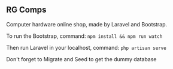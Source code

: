 ## RG Comps
Computer hardware online shop, made by Laravel and Bootstrap.

To run the Bootstrap, command:
`npm install && npm run watch`

Then run Laravel in your localhost, command:
`php artisan serve`

Don't forget to Migrate and Seed to get the dummy database
